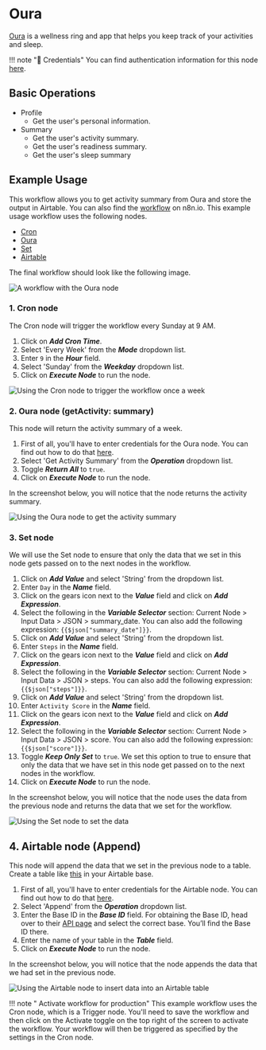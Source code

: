# Oura

[Oura](https://www.ouraring.com/) is a wellness ring and app that helps you keep track of your activities and sleep.

!!! note "🔑 Credentials"
    You can find authentication information for this node [here](/workflow/integrations/credentials/oura/).


## Basic Operations

* Profile
    * Get the user's personal information.
* Summary
    * Get the user's activity summary.
    * Get the user's readiness summary.
    * Get the user's sleep summary

## Example Usage

This workflow allows you to get activity summary from Oura and store the output in Airtable. You can also find the [workflow](https://n8n.io/workflows/882) on n8n.io. This example usage workflow uses the following nodes.
- [Cron](/workflow/integrations/core-nodes/n8n-nodes-base.cron/)
- [Oura]()
- [Set](/workflow/integrations/core-nodes/n8n-nodes-base.set/)
- [Airtable](/workflow/integrations/nodes/n8n-nodes-base.airtable/)

The final workflow should look like the following image.

![A workflow with the Oura node](/_images/integrations/nodes/oura/workflow.png)

### 1. Cron node

The Cron node will trigger the workflow every Sunday at 9 AM.

1. Click on ***Add Cron Time***.
2. Select 'Every Week' from the ***Mode*** dropdown list.
3. Enter `9` in the ***Hour*** field.
4. Select 'Sunday' from the ***Weekday*** dropdown list.
5. Click on ***Execute Node*** to run the node.

![Using the Cron node to trigger the workflow once a week](/_images/integrations/nodes/oura/cron_node.png)

### 2. Oura node (getActivity: summary)

This node will return the activity summary of a week.

1. First of all, you'll have to enter credentials for the Oura node. You can find out how to do that [here](/workflow/integrations/credentials/oura/).
2. Select 'Get Activity Summary' from the ***Operation*** dropdown list.
3. Toggle ***Return All*** to `true`.
4. Click on ***Execute Node*** to run the node.

In the screenshot below, you will notice that the node returns the activity summary.

![Using the Oura node to get the activity summary](/_images/integrations/nodes/oura/oura_node.png)

### 3. Set node

We will use the Set node to ensure that only the data that we set in this node gets passed on to the next nodes in the workflow.


1. Click on ***Add Value*** and select 'String' from the dropdown list.
2. Enter `Day` in the ***Name*** field.
3. Click on the gears icon next to the ***Value*** field and click on ***Add Expression***.
4. Select the following in the ***Variable Selector*** section: Current Node > Input Data > JSON > summary_date. You can also add the following expression: `{{$json["summary_date"]}}`.
5. Click on ***Add Value*** and select 'String' from the dropdown list.
6. Enter `Steps` in the ***Name*** field.
7. Click on the gears icon next to the ***Value*** field and click on ***Add Expression***.
8. Select the following in the ***Variable Selector*** section: Current Node > Input Data > JSON > steps. You can also add the following expression: `{{$json["steps"]}}`.
9. Click on ***Add Value*** and select 'String' from the dropdown list.
10. Enter `Activity Score` in the ***Name*** field.
11. Click on the gears icon next to the ***Value*** field and click on ***Add Expression***.
12. Select the following in the ***Variable Selector*** section: Current Node > Input Data > JSON > score. You can also add the following expression: `{{$json["score"]}}`.
13. Toggle ***Keep Only Set*** to `true`. We set this option to true to ensure that only the data that we have set in this node get passed on to the next nodes in the workflow.
14. Click on ***Execute Node*** to run the node.

In the screenshot below, you will notice that the node uses the data from the previous node and returns the data that we set for the workflow.

![Using the Set node to set the data](/_images/integrations/nodes/oura/set_node.png)

## 4. Airtable node (Append)

This node will append the data that we set in the previous node to a table. Create a table like [this](https://airtable.com/shrUqFItKPlSpgrht) in your Airtable base.

1. First of all, you'll have to enter credentials for the Airtable node. You can find out how to do that [here](/workflow/integrations/credentials/airtable/).
2. Select 'Append' from the ***Operation*** dropdown list.
3. Enter the Base ID in the ***Base ID*** field. For obtaining the Base ID, head over to their [API page](https://airtable.com/api) and select the correct base. You’ll find the Base ID there.
4. Enter the name of your table in the ***Table*** field.
5. Click on ***Execute Node*** to run the node.

In the screenshot below, you will notice that the node appends the data that we had set in the previous node.

![Using the Airtable node to insert data into an Airtable table](/_images/integrations/nodes/oura/airtable_node.png)

!!! note " Activate workflow for production"
    This example workflow uses the Cron node, which is a Trigger node. You'll need to save the workflow and then click on the Activate toggle on the top right of the screen to activate the workflow. Your workflow will then be triggered as specified by the settings in the Cron node.

